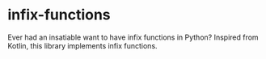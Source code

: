 # infix-functions
Ever had an insatiable want to have infix functions in Python? Inspired from Kotlin, this library implements infix functions.
